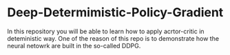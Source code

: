 # Deep-Determimistic-Policy-Gradient
In this repository you will be able to learn how to apply acrtor-critic in deteministic way. One of the reason of this repo is to demonstrate how the neural netowrk are built in  the so-called DDPG.

